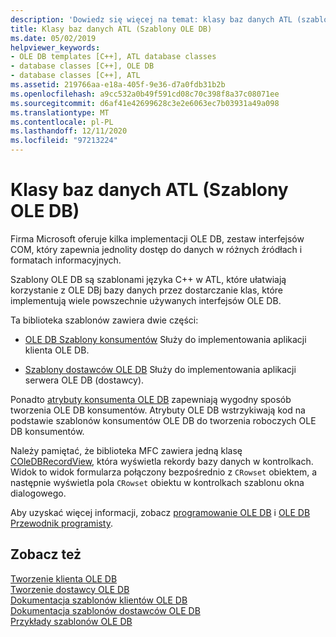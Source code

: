 ```yaml
---
description: 'Dowiedz się więcej na temat: klasy baz danych ATL (szablony OLE DB)'
title: Klasy baz danych ATL (Szablony OLE DB)
ms.date: 05/02/2019
helpviewer_keywords:
- OLE DB templates [C++], ATL database classes
- database classes [C++], OLE DB
- database classes [C++], ATL
ms.assetid: 219766aa-e18a-405f-9e36-d7a0fdb31b2b
ms.openlocfilehash: a9cc532a0b49f591cd08c70c398f8a37c08071ee
ms.sourcegitcommit: d6af41e42699628c3e2e6063ec7b03931a49a098
ms.translationtype: MT
ms.contentlocale: pl-PL
ms.lasthandoff: 12/11/2020
ms.locfileid: "97213224"
---
```

# <a name="atl-database-classes-ole-db-templates"></a>Klasy baz danych ATL (Szablony OLE DB)

Firma Microsoft oferuje kilka implementacji OLE DB, zestaw interfejsów COM, który zapewnia jednolity dostęp do danych w różnych źródłach i formatach informacyjnych.

Szablony OLE DB są szablonami języka C++ w ATL, które ułatwiają korzystanie z OLE DBj bazy danych przez dostarczanie klas, które implementują wiele powszechnie używanych interfejsów OLE DB.

Ta biblioteka szablonów zawiera dwie części:

- [OLE DB Szablony konsumentów](../data/oledb/ole-db-consumer-templates-cpp.md) Służy do implementowania aplikacji klienta OLE DB.

- [Szablony dostawców OLE DB](../data/oledb/ole-db-provider-templates-cpp.md) Służy do implementowania aplikacji serwera OLE DB (dostawcy).

Ponadto [atrybuty konsumenta OLE DB](../windows/attributes/ole-db-consumer-attributes.md) zapewniają wygodny sposób tworzenia OLE DB konsumentów. Atrybuty OLE DB wstrzykiwają kod na podstawie szablonów konsumentów OLE DB do tworzenia roboczych OLE DB konsumentów.

Należy pamiętać, że biblioteka MFC zawiera jedną klasę [COleDBRecordView](../mfc/reference/coledbrecordview-class.md), która wyświetla rekordy bazy danych w kontrolkach. Widok to widok formularza połączony bezpośrednio z `CRowset` obiektem, a następnie wyświetla pola `CRowset` obiektu w kontrolkach szablonu okna dialogowego.

Aby uzyskać więcej informacji, zobacz [programowanie OLE DB](../data/oledb/ole-db-programming.md) i [OLE DB Przewodnik programisty](/sql/connect/oledb/ole-db/oledb-driver-for-sql-server-programming).

## <a name="see-also"></a>Zobacz też

[Tworzenie klienta OLE DB](../data/oledb/creating-an-ole-db-consumer.md)<br/>
[Tworzenie dostawcy OLE DB](../data/oledb/creating-an-ole-db-provider.md)<br/>
[Dokumentacja szablonów klientów OLE DB](../data/oledb/ole-db-consumer-templates-reference.md)<br/>
[Dokumentacja szablonów dostawców OLE DB](../data/oledb/ole-db-provider-templates-reference.md)<br/>
[Przykłady szablonów OLE DB](https://github.com/Microsoft/VCSamples/tree/master/VC2010Samples/ATL/OLEDB)
